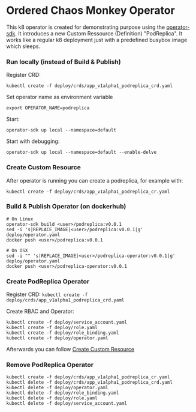 # Ordered Chaos Monkey Operator
This k8 operator is created for demonstrating purpose using the [operator-sdk](https://github.com/operator-framework/operator-sdk). 
It introduces a new Custom Ressource (Definition) "PodReplica". 
It works like a regular k8 deployment just with a predefined busybox image which sleeps.

### Run locally (instead of Build & Publish)
Register CRD:

`kubectl create -f deploy/crds/app_v1alpha1_podreplica_crd.yaml`

Set operator name as environment variable

`export OPERATOR_NAME=podreplica`

Start:

`operator-sdk up local --namespace=default`

Start with debugging:

`operator-sdk up local --namespace=default --enable-delve`


### Create Custom Resource
After operator is running you can create a podreplica, for example with:

`kubectl create -f deploy/crds/app_v1alpha1_podreplica_cr.yaml`

### Build & Publish Operator (on dockerhub)
```
# On Linux
operator-sdk build <user>/podreplica:v0.0.1
sed -i 's|REPLACE_IMAGE|<user>/podreplica:v0.0.1|g' deploy/operator.yaml
docker push <user>/podreplica:v0.0.1

# On OSX
sed -i "" 's|REPLACE_IMAGE|<user>/podreplica-operator:v0.0.1|g' deploy/operator.yaml
docker push <user>/podreplica-operator:v0.0.1
```

### Create PodReplica Operator
Register CRD:
`kubectl create -f deploy/crds/app_v1alpha1_podreplica_crd.yaml`

Create RBAC and Operator:
```
kubectl create -f deploy/service_account.yaml
kubectl create -f deploy/role.yaml
kubectl create -f deploy/role_binding.yaml
kubectl create -f deploy/operator.yaml
```

Afterwards you can follow [Create Custom Resource](#create-custom-resource)


### Remove PodReplica Operator

```
kubectl create -f deploy/crds/app_v1alpha1_podreplica_cr.yaml
kubectl delete -f deploy/crds/app_v1alpha1_podreplica_crd.yaml
kubectl delete -f deploy/operator.yaml
kubectl delete -f deploy/role_binding.yaml
kubectl delete -f deploy/role.yaml
kubectl delete -f deploy/service_account.yaml
```